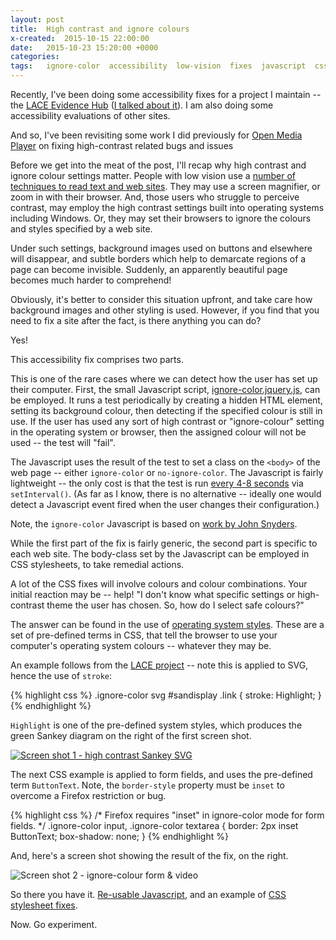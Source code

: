```yaml
---
layout: post
title:  High contrast and ignore colours
x-created:  2015-10-15 22:00:00
date:   2015-10-23 15:20:00 +0000
categories:
tags:   ignore-color  accessibility  low-vision  fixes  javascript  css
---
```




Recently, I've been doing some accessibility fixes for a project I maintain
-- the [LACE Evidence Hub][] ([I talked about it][talk]).
I am also doing some accessibility evaluations of other sites.

And so, I've been revisiting some work I did previously for [Open Media Player][] on fixing high-contrast related bugs and issues

<!--more-->

Before we get into the meat of the post, I'll recap why high contrast and ignore colour settings matter.
People with low vision use a [number of techniques to read text and web sites][webaim].
They may use a screen magnifier, or zoom in with their browser. And, those users who struggle to perceive contrast, may employ the high contrast settings built into operating systems including Windows.
Or, they may set their browsers to ignore the colours and styles specified by a web site.


Under such settings, background images used on buttons and elsewhere will disappear, and subtle borders which help to demarcate regions of a page can become invisible. Suddenly, an apparently beautiful page becomes much harder to comprehend!

Obviously, it's better to consider this situation upfront, and take care how background images and other styling is used. However, if you find that you need to fix a site after the fact, is there anything you can do?

Yes!

This accessibility fix comprises two parts.

This is one of the rare cases where we can detect how the user has set up their computer. First, the small Javascript script, [ignore-color.jquery.js][js], can be employed. It runs a test periodically by creating a hidden HTML element, setting its background colour, then detecting if the specified colour is still in use. If the user has used any sort of high contrast or "ignore-colour" setting in the operating system or browser, then the assigned colour will not be used -- the test will "fail".

The Javascript uses the result of the test to set a class on the `<body>` of the web page --
either `ignore-color` or `no-ignore-color`. The Javascript is fairly lightweight --
the only cost is that the test is run [every 4-8 seconds][tag-int] via `setInterval()`.
(As far as I know, there is no alternative -- ideally one would detect a Javascript event fired when the user changes their configuration.)

Note, the `ignore-color` Javascript is based on [work by John Snyders][work].

While the first part of the fix is fairly generic, the second part is specific to each web site.
The body-class set by the Javascript can be employed in CSS stylesheets, to take remedial actions.

A lot of the CSS fixes will involve colours and colour combinations. Your initial reaction
may be -- help! "I don't know what specific settings or high-contrast theme the user has
chosen. So, how do I select safe colours?"

The answer can be found in the use of [operating system styles][sitepoint].
These are a set of pre-defined terms in CSS, that tell the browser to use your
computer's operating system colours -- whatever they may be.


An example follows from the [LACE project][css] --
note this is applied to SVG, hence the use of `stroke`:

{% highlight css %}
.ignore-color svg #sandisplay .link {
        stroke: Highlight;
}
{% endhighlight %}

`Highlight` is one of the pre-defined system styles, which produces the green
Sankey diagram on the right of the first screen shot.

[![Screen shot 1 - high contrast Sankey SVG][img-1]][slideshare]


The next CSS example is applied to form fields, and uses the pre-defined term `ButtonText`.
Note, the `border-style` property must be `inset` to overcome a Firefox restriction or bug.

{% highlight css %}
/* Firefox requires "inset" in ignore-color mode for form fields. */
.ignore-color input, .ignore-color textarea {
        border: 2px inset ButtonText;
        box-shadow: none;
}
{% endhighlight %}

And, here's a screen shot showing the result of the fix, on the right.

![Screen shot 2 - ignore-colour form & video][img-2]


So there you have it.
[Re-usable Javascript][js], and an example of [CSS stylesheet fixes][css].

Now. Go experiment.



[LACE Evidence Hub]: http://evidence.laceproject.eu
[talk]: /2015/10/09/laceflare-workshop-lace-accessibility.html
[slideshare]: http://slideshare.net/laceproject/learning-analytics-lace-solar-flare-2015/11
[Open Media Player]: http://iet-ou.github.io/open-media-player
[webaim]: http://webaim.org/articles/visual/lowvision "WebAIM - Web accessibility in mind"
[useful]: http://ux.stackexchange.com/questions/27992/is-high-contrast-mode-really-useful

[js]: https://gist.github.com/nfreear/c82581b4485cd303150d "ignore-color.jquery.js – License: MIT. On GitHub"
[work]: http://hardlikesoftware.com/weblog/2009/11/04/css-sprites-vs-high-contrast-mode/
    "CSS sprites vs. high contrast mode, November 4, 2009, by John Snyders (public domain)"

[css]: https://github.com/IET-OU/wp-iet-generic-plugins/blob/master/css/wp-eh-ignore-color.css#L19-L22
    "wp-eh-ignore-color.css – on GitHub"
[sys]: http://webdesign.about.com/od/colorcharts/l/blsystemcolors.htm
[sitepoint]: http://www.sitepoint.com/css-system-styles/
    "How to Use Operating System Styles in CSS, by Craig Buckler, August 11, 2009"
[satis]: http://iet-embed-acct.open.ac.uk/satis/#!/ignore

[slide]: https://docs.google.com/presentation/d/1xkJz6FO6sC07ED7s6fsy4ZR3ds4zDl1jTdsFfEge4Ns/edit#
[img-1]: https://lh3.googleusercontent.com/_9KTY0jDnn8XoToAQc1zDxgOteSlgH_sEEyq7A79hcD6WDq4HjWJXO-NK5xYi40UzXWRY_QxAuhcXpQfBgOspZbzQicTvzT2p_QdDMlVMHN2mubr6VI-PuVOhApvM4YUvd_rf8Nv1A
    "Screen shot 1 – before and after the fix"
[img-2]: https://lh3.googleusercontent.com/-Na-bOj5r05cha_DyhpejXsEz9fuQ8nUXznee_Y3lSKkUCp1IYECt4iCFkvs4Yn4j3ksYW7SuTvsh8iv8V6l2ZsyGTC3JyhbUadz9mZxLTDIDKv-1SqUkC-MNNcEpKcVm1wzBPDNow
    "Screen shot 2 – before and after the fix"

[tag-X]: javascript:return%20false "You decide!"
[tag-int]: #!tag "You decide the time interval! We try to strike a balance.."

[End]: end
